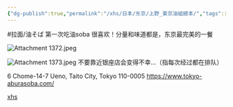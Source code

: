 ```yaml
---
{"dg-publish":true,"permalink":"/xhs/日本/东京/上野_東京油組總本/","tags":["rednote","东京"],"created":"2024-09-17","updated":"2025-04-13T21:34:09.225+08:00"}
---
```


 #拉面/油そば
 第一次吃油soba 很喜欢！分量和味道都是，东京最完美的一餐
 
![Attachment 1372.jpeg](/img/user/xhs/%E6%97%A5%E6%9C%AC/%E4%B8%9C%E4%BA%AC/photo-%E4%B8%9C%E4%BA%AC/Attachment%201372.jpeg)

![Attachment 1373.jpeg](/img/user/xhs/%E6%97%A5%E6%9C%AC/%E4%B8%9C%E4%BA%AC/photo-%E4%B8%9C%E4%BA%AC/Attachment%201373.jpeg)
不要靠近银座店会变得不幸…（指每次经过都在排队）

6 Chome-14-7 Ueno, Taito City, Tokyo 110-0005
https://www.tokyo-aburasoba.com/

[xhs](https://www.xiaohongshu.com/explore/66f054050000000027007d85?xsec_token=ABqW31iXGaeLgX03LCtKxC-vTF_k80Vxxz6_D8uuK9ABI=&xsec_source=pc_user)
